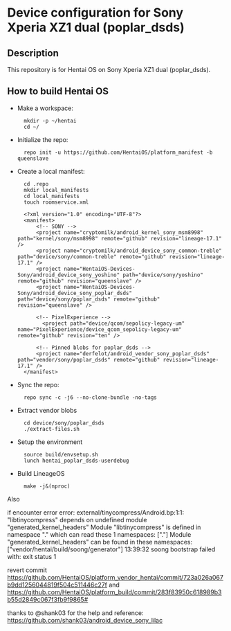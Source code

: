 Device configuration for Sony Xperia XZ1 dual (poplar_dsds)
========================================================

Description
-----------

This repository is for Hentai OS on Sony Xperia XZ1 dual (poplar_dsds).

How to build Hentai OS
----------------------

* Make a workspace:

        mkdir -p ~/hentai
        cd ~/

* Initialize the repo:

        repo init -u https://github.com/HentaiOS/platform_manifest -b queenslave

* Create a local manifest:

        cd .repo
        mkdir local_manifests
        cd local_manifests
        touch roomservice.xml

        <?xml version="1.0" encoding="UTF-8"?>
        <manifest>
            <!-- SONY -->
            <project name="cryptomilk/android_kernel_sony_msm8998" path="kernel/sony/msm8998" remote="github" revision="lineage-17.1" />
            <project name="cryptomilk/android_device_sony_common-treble" path="device/sony/common-treble" remote="github" revision="lineage-17.1" />
            <project name="HentaiOS-Devices-Sony/android_device_sony_yoshino" path="device/sony/yoshino" remote="github" revision="queenslave" />
            <project name="HentaiOS-Devices-Sony/android_device_sony_poplar_dsds" path="device/sony/poplar_dsds" remote="github" revision="queenslave" />
            
            <!-- PixelExperience -->
              <project path="device/qcom/sepolicy-legacy-um" name="PixelExperience/device_qcom_sepolicy-legacy-um" remote="github" revision="ten" />

            <!-- Pinned blobs for poplar_dsds -->
            <project name="derfelot/android_vendor_sony_poplar_dsds" path="vendor/sony/poplar_dsds" remote="github" revision="lineage-17.1" />
        </manifest>

* Sync the repo:

        repo sync -c -j6 --no-clone-bundle -no-tags

* Extract vendor blobs

        cd device/sony/poplar_dsds
        ./extract-files.sh

* Setup the environment

        source build/envsetup.sh
        lunch hentai_poplar_dsds-userdebug

* Build LineageOS

        make -j&(nproc)
        
        
Also 
        
if encounter error 
error: external/tinycompress/Android.bp:1:1: "libtinycompress" depends on undefined module
"generated_kernel_headers"
Module "libtinycompress" is defined in namespace "." which can read these 1 namespaces: ["."]
Module "generated_kernel_headers" can be found in these namespaces: ["vendor/hentai/build/soong/generator"]
13:39:32 soong bootstrap failed with: exit status 1

revert commit 
https://github.com/HentaiOS/platform_vendor_hentai/commit/723a026a067b9dd1256044819f504c511446c27f
and
https://github.com/HentaiOS/platform_build/commit/283f83950c618989b3b55d2849c067f3fb9f9865#

thanks to @shank03 for the help and reference: https://github.com/shank03/android_device_sony_lilac
